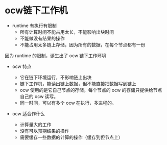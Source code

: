 # ocw链下工作机

- runtime 有执行有限制
    - 所有计算时间不能占用太长，不能影响出块时间
    - 不能做没有结果的操作
    - 不能占用太多链上存储，因为所有的数据，在每个节点都有一份

因为 runtime 的限制，诞生出了 ocw 链下工作环境

- ocw 特点
    - 它在链下环境运行，不影响链上出块
    - 链下工作机，能读出链上数据，但不能直接把数据写到链上
    - ocw 使用的是它自己节点的存储。每个节点的 ocw 的存储只提供给节点自己的 ocw 读写。
    - 同一时间，可以有多个 ocw 在执行，多进程的。

- ocw 适合作什么
    - 计算量大的工作
    - 没有可以预期结果的操作
    - 需要缓存一些数据的计算的操作（缓存到但节点上）

